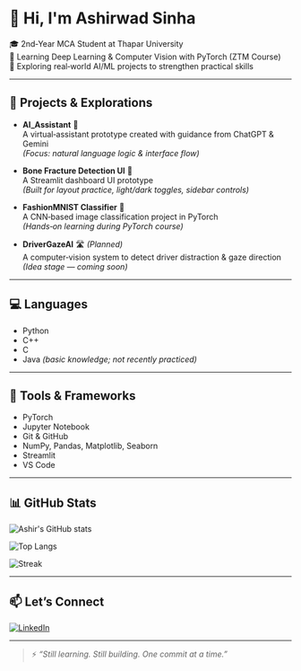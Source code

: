 # 👋 Hi, I'm Ashirwad Sinha

🎓 2nd‑Year MCA Student at Thapar University  
🧠 Learning Deep Learning & Computer Vision with PyTorch (ZTM Course)  
🌱 Exploring real‑world AI/ML projects to strengthen practical skills

---

## 🚀 Projects & Explorations

- **AI_Assistant** 🤖  
  A virtual‑assistant prototype created with guidance from ChatGPT & Gemini  
  *(Focus: natural language logic & interface flow)*

- **Bone Fracture Detection UI** 🦴  
  A Streamlit dashboard UI prototype  
  *(Built for layout practice, light/dark toggles, sidebar controls)*

- **FashionMNIST Classifier** 🧠  
  A CNN‑based image classification project in PyTorch  
  *(Hands‑on learning during PyTorch course)*

- **DriverGazeAI** 🛣️ *(Planned)*  
  A computer‑vision system to detect driver distraction & gaze direction  
  *(Idea stage — coming soon)*

---

## 💻 Languages

- Python  
- C++  
- C  
- Java *(basic knowledge; not recently practiced)*

---

## 🔧 Tools & Frameworks

- PyTorch  
- Jupyter Notebook  
- Git & GitHub  
- NumPy, Pandas, Matplotlib, Seaborn  
- Streamlit  
- VS Code

---

## 📊 GitHub Stats

![Ashir's GitHub stats](https://github-readme-stats.vercel.app/api?username=ashir1S&show_icons=true&theme=react)

<!-- Top languages -->
![Top Langs](https://github-readme-stats.vercel.app/api/top-langs/?username=ashir1S&layout=compact&theme=react)

<!-- Streak -->
![Streak](https://github-readme-streak-stats.herokuapp.com/?user=ashir1S&theme=react)

---

## 📫 Let’s Connect

[![LinkedIn](https://img.shields.io/badge/LinkedIn-blue?style=for-the-badge&logo=linkedin)](https://www.linkedin.com/in/ashirwad-sinha1/)

---

> ⚡ _“Still learning. Still building. One commit at a time.”_
